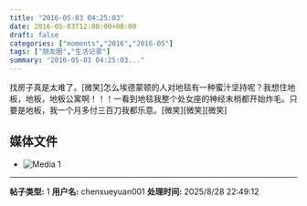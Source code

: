 ```yaml
---
title: "2016-05-03 04:25:03"
date: 2016-05-03T12:00:00+08:00
draft: false
categories: ["moments","2016","2016-05"]
tags: ["朋友圈","生活记录"]
summary: "2016-05-03 04:25:03..."
---
```


找房子真是太难了。[微笑]怎么埃德蒙顿的人对地毯有一种蜜汁坚持呢？我想住地板，地板，地板公寓啊！！！一看到地毯我整个处女座的神经末梢都开始炸毛。只要是地板，我一个月多付三百刀我都乐意。[微笑][微笑][微笑]

## 媒体文件

- ![Media 1](/Moments/photos/2016-05-03/201605030425030.jpg)

---

**帖子类型:** 1
**用户名:** chenxueyuan001
**处理时间:** 2025/8/28 22:49:12